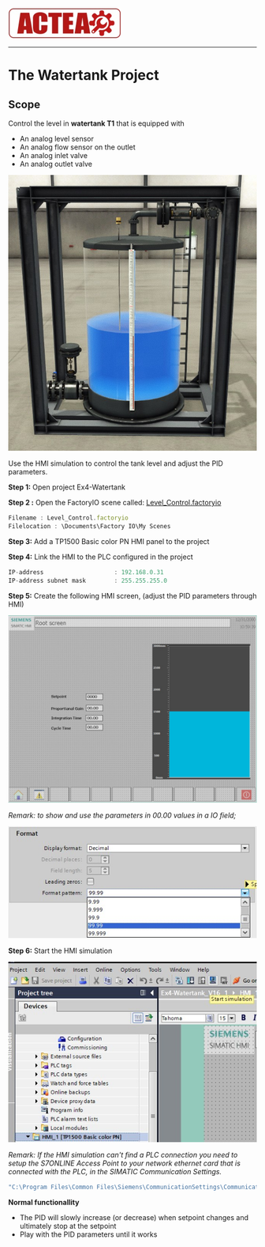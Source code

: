 
![ACTEA](../Logo_ACTEA_2.jpg)
_____________________________________
# The Watertank Project
## Scope

Control the level in **watertank T1** that is equipped with
- An analog level sensor
- An analog flow sensor on the outlet
- An analog inlet valve
- An analog outlet valve

![Scope](../Ex04/Images/scope.jpg)

Use the HMI simulation to control the tank level and adjust the PID parameters.

**Step 1:** Open project Ex4-Watertank

**Step 2 :** Open the FactoryIO scene called:
[Level_Control.factoryio](./Ex05/Documents/Level_Control.factoryio)

```javascript
Filename : Level_Control.factoryio
Filelocation : \Documents\Factory IO\My Scenes
```
**Step 3:** Add a TP1500 Basic color PN HMI panel to the project

**Step 4:** Link the HMI to the PLC configured in the project

```javascript
IP-address                    : 192.168.0.31
IP-address subnet mask        : 255.255.255.0
```
**Step 5:** Create the following HMI screen, (adjust the PID parameters through HMI)

![Hmi screen](../Ex05/Images/hmiscreen.jpg)

*Remark: to show and use the parameters in 00.00 values in a IO field;*

![Hmi screen](../Ex05/Images/format.jpg)

**Step 6:** Start the HMI simulation

![Hmi screen](../Ex05/Images/simulation.jpg)

*Remark: If the HMI simulation can't find a PLC connection you need to setup the S7ONLINE Access Point to your network ethernet card that is connected with the PLC, in the SIMATIC Communication Settings.*

```javascript
"C:\Program Files\Common Files\Siemens\CommunicationSettings\CommunicationSettings.exe"
```

__Normal functionallity__
- The PID will slowly increase (or decrease) when setpoint changes and ultimately stop at the setpoint
- Play with the PID parameters until it works

